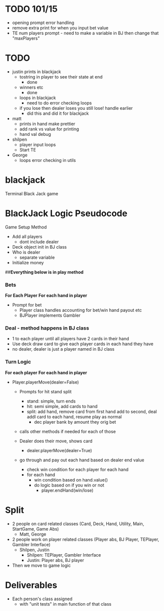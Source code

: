 # TODO 101/15
* opening prompt error handling 
* remove extra print for when you input bet value 
* TE num players prompt - need to make a variable in BJ then change that "maxPlayers" 


# TODO
* justin prints in blackjack
  * tostring in player to see their state at end
    * done
  * winners etc
    * done
  * loops in blackjack
    * need to do error checking loops
  * if you lose then dealer loses you still lose! handle earlier
    * did this and did it for blackjack
* matt
  * prints in hand make prettier 
  * add rank vs value for printing
  * hand val debug
* shilpen 
  * player input loops
  * Start TE
* George 
  * loops error checking in utils 


# blackjack
Terminal Black Jack game


# BlackJack Logic Pseudocode 

Game Setup Method
* Add all players
  * dont include dealer
* Deck object init in BJ class
* Who is dealer
  * separate variable
* Initialize money

##**Everything below is in play method**

### Bets
**For Each Player**
**For each hand in player**
* Prompt for bet
  * Player class handles accounting for bet/win hand payout etc
  * BJPlayer implements Gambler

### Deal - method happens in BJ class
* 1 to each player until all players have 2 cards in their hand
* Use deck draw card to give each player cards in each hand they have
* no dealer, dealer is just a player named in BJ class 

### Turn Logic
**For each player**
**For each hand in player**
* Player.playerMove(dealer=False)
  * Prompts for hit stand split
    * stand: simple, turn ends
    * hit: semi simple, add cards to hand 
    * split: add hand, remove card from first hand add to second, 
      deal addl card to each hand, resume play as normal
      * dec player bank by amount they orig bet
  * calls other methods if needed for each of those

  * Dealer does their move, shows card
    * dealer.playerMove(dealer=True)
  * go through and pay out each hand based on dealer end value
    * check win condition for each player for each hand
    * for each hand
      * win condition based on hand.value()
      * do logic based on if you win or not
        * player.endHand(win/lose)



  
# Split
* 2 people on card related classes (Card, Deck, Hand, Utility, Main, StartGame, Game Abs)
  * Matt, George
* 2 people work on player related classes (Player abs, BJ Player, TEPlayer, Gambler Interface)
  * Shilpen, Justin
    * Shilpen: TEPlayer, Gambler Interface
    * Justin: Player abs, BJ player
* Then we move to game logic

# Deliverables
* Each person's class assigned
  * with "unit tests" in main function of that class


















